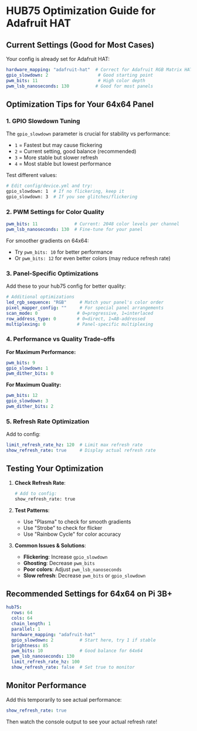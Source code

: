 # HUB75 Optimization Guide for Adafruit HAT

## Current Settings (Good for Most Cases)

Your config is already set for Adafruit HAT:
```yaml
hardware_mapping: "adafruit-hat"  # Correct for Adafruit RGB Matrix HAT
gpio_slowdown: 2                   # Good starting point
pwm_bits: 11                       # High color depth
pwm_lsb_nanoseconds: 130          # Good for most panels
```

## Optimization Tips for Your 64x64 Panel

### 1. **GPIO Slowdown Tuning**
The `gpio_slowdown` parameter is crucial for stability vs performance:
- `1` = Fastest but may cause flickering
- `2` = Current setting, good balance (recommended)
- `3` = More stable but slower refresh
- `4` = Most stable but lowest performance

Test different values:
```bash
# Edit config/device.yml and try:
gpio_slowdown: 1  # If no flickering, keep it
gpio_slowdown: 3  # If you see glitches/flickering
```

### 2. **PWM Settings for Color Quality**
```yaml
pwm_bits: 11              # Current: 2048 color levels per channel
pwm_lsb_nanoseconds: 130  # Fine-tune for your panel
```

For smoother gradients on 64x64:
- Try `pwm_bits: 10` for better performance
- Or `pwm_bits: 12` for even better colors (may reduce refresh rate)

### 3. **Panel-Specific Optimizations**

Add these to your hub75 config for better quality:
```yaml
# Additional optimizations
led_rgb_sequence: "RGB"     # Match your panel's color order
pixel_mapper_config: ""     # For special panel arrangements
scan_mode: 0               # 0=progressive, 1=interlaced
row_address_type: 0        # 0=direct, 1=AB-addressed
multiplexing: 0            # Panel-specific multiplexing
```

### 4. **Performance vs Quality Trade-offs**

**For Maximum Performance:**
```yaml
pwm_bits: 9
gpio_slowdown: 1
pwm_dither_bits: 0
```

**For Maximum Quality:**
```yaml
pwm_bits: 12
gpio_slowdown: 3
pwm_dither_bits: 2
```

### 5. **Refresh Rate Optimization**

Add to config:
```yaml
limit_refresh_rate_hz: 120  # Limit max refresh rate
show_refresh_rate: true     # Display actual refresh rate
```

## Testing Your Optimization

1. **Check Refresh Rate**:
   ```bash
   # Add to config:
   show_refresh_rate: true
   ```

2. **Test Patterns**:
   - Use "Plasma" to check for smooth gradients
   - Use "Strobe" to check for flicker
   - Use "Rainbow Cycle" for color accuracy

3. **Common Issues & Solutions**:
   - **Flickering**: Increase `gpio_slowdown`
   - **Ghosting**: Decrease `pwm_bits`
   - **Poor colors**: Adjust `pwm_lsb_nanoseconds`
   - **Slow refresh**: Decrease `pwm_bits` or `gpio_slowdown`

## Recommended Settings for 64x64 on Pi 3B+

```yaml
hub75:
  rows: 64
  cols: 64
  chain_length: 1
  parallel: 1
  hardware_mapping: "adafruit-hat"
  gpio_slowdown: 2          # Start here, try 1 if stable
  brightness: 85
  pwm_bits: 10              # Good balance for 64x64
  pwm_lsb_nanoseconds: 130
  limit_refresh_rate_hz: 100
  show_refresh_rate: false  # Set true to monitor
```

## Monitor Performance

Add this temporarily to see actual performance:
```yaml
show_refresh_rate: true
```

Then watch the console output to see your actual refresh rate!